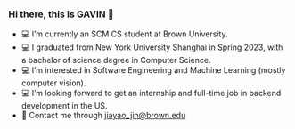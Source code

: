 ### Hi there, this is GAVIN 👋


<!-- **GavinJin0501/GavinJin0501** is a ✨ _special_ ✨ repository because its `README.md` (this file) appears on your GitHub profile. -->

- 💻 I’m currently an SCM CS student at Brown University. 
- 💻 I graduated from New York University Shanghai in Spring 2023, with a bachelor of science degree in Computer Science.
- 💻 I’m interested in Software Engineering and Machine Learning (mostly computer vision).
- 💻 I’m looking forward to get an internship and full-time job in backend development in the US.
- 📨 Contact me through jiayao_jin@brown.edu


<!-- ![info](https://github-readme-stats.vercel.app/api?username=GavinJin0501&show_icons=true&count_private=true&hide=prs&theme=default_repocard) -->

